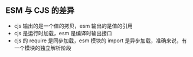 ## ESM 与 CJS 的差异
* cjs 输出的是一个值的拷贝，esm 输出的是值的引用
* cjs 是运行时加载，esm 是编译时输出接口
* cjs 的 require 是同步加载，esm 模块的 import 是异步加载，准确来说，有一个模块的独立解析阶段